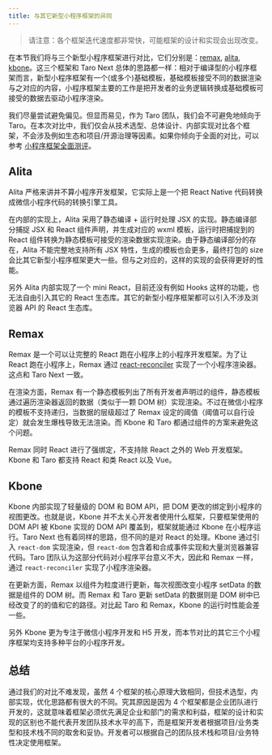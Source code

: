 ```yaml
---
title: 与其它新型小程序框架的异同
---
```


> 请注意：各个框架迭代速度都非常快，可能框架的设计和实现会出现改变。

在本节我们将与三个新型小程序框架进行对比，它们分别是：[remax](https://github.com/remaxjs/remax), [alita](https://github.com/areslabs/alita), [kbone](https://github.com/wechat-miniprogram/kbone)。这三个框架和 Taro Next 总体的思路都一样：相对于编译型的小程序框架而言，新型小程序框架有一个(或多个)基础模板，基础模板接受不同的数据渲染与之对应的内容，小程序框架主要的工作是把开发者的业务逻辑转换成基础模板可接受的数据去驱动小程序渲染。

我们尽量尝试避免偏见。但显而易见，作为 Taro 团队，我们会不可避免地倾向于 Taro。在本次对比中，我们仅会从技术选型、总体设计、内部实现对比各个框架，不会涉及例如生态和项目/开源治理等因素。如果你倾向于全面的对比，可以参考 [小程序框架全面测评](https://aotu.io/notes/2019/03/12/mini-program-framework-full-review/)。

## Alita

Alita 严格来讲并不算小程序开发框架，它实际上是一个把 React Native 代码转换成微信小程序代码的转换引擎工具。

在内部的实现上，Alita 采用了静态编译 + 运行时处理 JSX 的实现。静态编译部分捕捉 JSX 和 React 组件声明，并生成对应的 wxml 模板，运行时把捕捉到的 React 组件转换为静态模板可接受的渲染数据实现渲染。由于静态编译部分的存在，Alita 不能完整地支持所有 JSX 特性，生成的模板也会更多，最终打包的 size 会比其它新型小程序框架更大一些。但与之对应的，这样的实现的会获得更好的性能。

另外 Alita 内部实现了一个 mini React，目前还没有例如 Hooks 这样的功能，也无法自由引入其它的 React 生态库。其它的新型小程序框架都可以引入不涉及浏览器 API 的 React 生态库。

## Remax

Remax 是一个可以让完整的 React 跑在小程序上的小程序开发框架。为了让 React 跑在小程序上，Remax 通过 [react-reconciler](https://www.npmjs.com/search?q=react-reconcile) 实现了一个小程序渲染器。这点和 Taro Next 一致。

在渲染方面，Remax 有一个静态模板列出了所有开发者声明过的组件，静态模板通过遍历渲染器返回的数据（类似于一颗 DOM 树）实现渲染。不过在微信小程序的模板不支持递归，当数据的层级超过了 Remax 设定的阈值（阈值可以自行设定）就会发生爆栈导致无法渲染。而 Kbone 和 Taro 都通过组件的方案来避免这个问题。

Remax 同时 React 进行了强绑定，不支持除 React 之外的 Web 开发框架。Kbone 和 Taro 都支持 React 和类 React 以及 Vue。

## Kbone

Kbone 内部实现了轻量级的 DOM 和 BOM API，把 DOM 更改的绑定到小程序的视图更改。也就是说，Kbone 并不太关心开发者使用什么框架，只要框架使用的 DOM API 被 Kbone 实现的 DOM API 覆盖到，框架就能通过 Kbone 在小程序运行。Taro Next 也有着同样的思路，但不同的是对 React 的处理。Kbone 通过引入 `react-dom` 实现渲染，但 `react-dom` 包含着和合成事件实现和大量浏览器兼容代码。Taro 团队认为这部分代码对小程序平台意义不大，因此和 Remax 一样，通过 `react-reconciler` 实现了小程序渲染器。

在更新方面，Remax 以组件为粒度进行更新，每次视图改变小程序 setData 的数据是组件的 DOM 树。而 Remax 和 Taro 更新 setData 的数据则是 DOM 树中已经改变了的的值和它的路径。对比起 Taro 和 Remax，Kbone 的运行时性能会差一些。

另外 Kbone 更为专注于微信小程序开发和 H5 开发，而本节对比的其它三个小程序框架均支持多种平台的小程序开发。

## 总结

通过我们的对比不难发现，虽然 4 个框架的核心原理大致相同，但技术选型，内部实现，优化思路都有很大的不同。究其原因是因为 4 个框架都是企业团队进行开发的，这就意味着框架必须优先满足企业和部门的需求和利益，框架的设计和实现的区别也不能代表开发团队技术水平的高下，而是框架开发者根据项目/业务类型和技术栈不同的取舍和妥协。开发者可以根据自己的团队技术栈和项目/业务特性决定使用框架。
